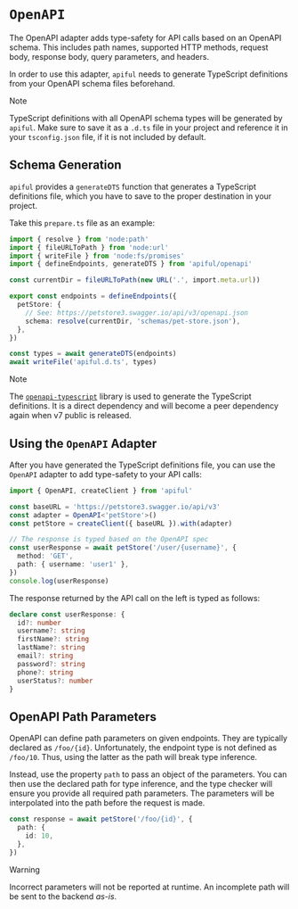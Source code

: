 # `OpenAPI`

The OpenAPI adapter adds type-safety for API calls based on an OpenAPI schema. This includes path names, supported HTTP methods, request body, response body, query parameters, and headers.

In order to use this adapter, `apiful` needs to generate TypeScript definitions from your OpenAPI schema files beforehand.

> [!NOTE]
> TypeScript definitions with all OpenAPI schema types will be generated by `apiful`. Make sure to save it as a `.d.ts` file in your project and reference it in your `tsconfig.json` file, if it is not included by default.

## Schema Generation

`apiful` provides a `generateDTS` function that generates a TypeScript definitions file, which you have to save to the proper destination in your project.

Take this `prepare.ts` file as an example:

```ts
import { resolve } from 'node:path'
import { fileURLToPath } from 'node:url'
import { writeFile } from 'node:fs/promises'
import { defineEndpoints, generateDTS } from 'apiful/openapi'

const currentDir = fileURLToPath(new URL('.', import.meta.url))

export const endpoints = defineEndpoints({
  petStore: {
    // See: https://petstore3.swagger.io/api/v3/openapi.json
    schema: resolve(currentDir, 'schemas/pet-store.json'),
  },
})

const types = await generateDTS(endpoints)
await writeFile('apiful.d.ts', types)
```

> [!NOTE]
> The [`openapi-typescript`](https://www.npmjs.com/package/openapi-typescript) library is used to generate the TypeScript definitions. It is a direct dependency and will become a peer dependency again when v7 public is released.

## Using the `OpenAPI` Adapter

After you have generated the TypeScript definitions file, you can use the `OpenAPI` adapter to add type-safety to your API calls:

```ts
import { OpenAPI, createClient } from 'apiful'

const baseURL = 'https://petstore3.swagger.io/api/v3'
const adapter = OpenAPI<'petStore'>()
const petStore = createClient({ baseURL }).with(adapter)

// The response is typed based on the OpenAPI spec
const userResponse = await petStore('/user/{username}', {
  method: 'GET',
  path: { username: 'user1' },
})
console.log(userResponse)
```

The response returned by the API call on the left is typed as follows:

```ts
declare const userResponse: {
  id?: number
  username?: string
  firstName?: string
  lastName?: string
  email?: string
  password?: string
  phone?: string
  userStatus?: number
}
```

## OpenAPI Path Parameters

OpenAPI can define path parameters on given endpoints. They are typically declared as `/foo/{id}`. Unfortunately, the endpoint type is not defined as `/foo/10`. Thus, using the latter as the path will break type inference.

Instead, use the property `path` to pass an object of the parameters. You can then use the declared path for type inference, and the type checker will ensure you provide all required path parameters. The parameters will be interpolated into the path before the request is made.

```ts
const response = await petStore('/foo/{id}', {
  path: {
    id: 10,
  },
})
```

> [!WARNING]
> Incorrect parameters will not be reported at runtime. An incomplete path will be sent to the backend _as-is_.
